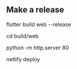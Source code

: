 ## Make a release

flutter build web --release

cd build/web

python -m http.server 80

netlify deploy
